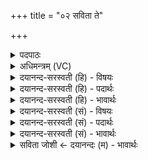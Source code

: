 +++
title = "०२ सविता ते"

+++
<details><summary>पदपाठः</summary>

स॒वि॒ता। ते॒ शरी॑रेभ्यः। पृ॒थि॒व्याम्। लो॒कम्। इ॒च्छ॒तु॒। तस्मै॑। यु॒ज्य॒न्ता॒म्। उ॒स्रियाः॑। २।
</details>

<details><summary>अधिमन्त्रम् (VC)</summary>

- सविता देवता
- आदित्या देवा ऋषयः
- गायत्री
- षड्जः
</details>

<details><summary>दयानन्द-सरस्वती (हि) - विषयः</summary>

फिर ईश्वर के कर्त्तव्य विषय को अगले मन्त्र में कहा है ॥
</details>

<details><summary>दयानन्द-सरस्वती (हि) - पदार्थः</summary>

पदार्थान्वयभाषाः -  हे जीव ! (सविता) परमात्मा जिस (ते) तेरे (शरीरेभ्यः) जन्म-जन्मान्तरों के शरीरों के लिये (पृथिव्याम्) अन्तरिक्ष वा भूमि में (लोकम्) कर्मों के अनुकूल सुख-दुःख के साधन प्रापक स्थान को (इच्छतु) चाहे (तस्मै) उस तेरे लिये (उस्रियाः) प्रकाशरूप किरण (युज्यन्ताम्) अर्थात् उपयोगी हों ॥२ ॥
</details>

<details><summary>दयानन्द-सरस्वती (हि) - भावार्थः</summary>

भावार्थभाषाः -  हे जीवो ! जो जगदीश्वर तुम्हारे लिये सुख चाहता है और किरणों के द्वारा लोक-लोकान्तर को पहुँचाता है, वही तुम लोगों को न्यायकारी मानना चाहिये ॥२ ॥
</details>

<details><summary>दयानन्द-सरस्वती (सं) - विषयः</summary>

पुनरीश्वरकर्त्तव्यविषयमाह ॥
</details>

<details><summary>दयानन्द-सरस्वती (सं) - पदार्थः</summary>

पदार्थान्वयभाषाः -  हे जीव ! सविता यस्य ते शरीरेभ्यः पृथिव्यां लोकमिच्छतु, तस्मै तुभ्यमुस्रिया युज्यन्ताम् ॥२ ॥
</details>

<details><summary>दयानन्द-सरस्वती (सं) - भावार्थः</summary>

भावार्थभाषाः -  हे जीवा ! यो जगदीश्वरो युष्मभ्यं सुखमिच्छति, किरणद्वारा लोकलोकान्तरं प्रापयति, स एव युष्माभिर्न्यायकारी मन्तव्यः ॥२ ॥
</details>

<details><summary>सविता जोशी ← दयानन्दः (म) - भावार्थः</summary>

भावार्थभाषाः -  हे जीवांनो ! जो जगदीश्वर तुम्हाला सुख देऊ इच्छितो व किरणांद्वारे लोकलोकांतरी पोहोचवून कर्माप्रमाणे सुख-दुःखकारक साधन देतो. त्यालाच तुम्ही न्यायकारी मानले पाहिजे.
</details>